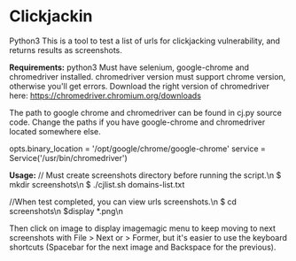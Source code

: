 # Clickjackin

Python3
This is a tool to test a list of urls for clickjacking vulnerability, and returns results as screenshots.

<b>Requirements:</b>
python3
Must have selenium, google-chrome and chromedriver installed.
chromedriver version must support chrome version, otherwise you'll get errors.
Download the right version of chromedriver here:
https://chromedriver.chromium.org/downloads

The path to google chrome and chromedriver can be found in cj.py source code. 
Change the paths if you have google-chrome and chromedriver located somewhere else.

opts.binary_location = '/opt/google/chrome/google-chrome'
service = Service('/usr/bin/chromedriver')

<b>Usage:</b>
// Must create screenshots directory before running the script.\n
$ mkdir screenshots\n
$ ./cjlist.sh domains-list.txt

//When test completed, you can view urls screenshots.\n
$ cd screenshots\n
$display *.png\n

Then click on image to display imagemagic menu to keep moving to next screenshots with File > Next or > Former, 
but it's easier to use the keyboard shortcuts (Spacebar for the next image and Backspace for the previous).
